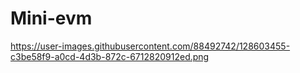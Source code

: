 # Mini-evm
https://user-images.githubusercontent.com/88492742/128603455-c3be58f9-a0cd-4d3b-872c-6712820912ed.png
